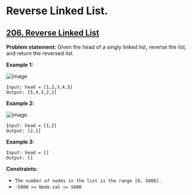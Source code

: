 # Reverse Linked List.

## [206. Reverse Linked List](https://leetcode.com/problems/reverse-linked-list/)

**Problem statement:**
Given the head of a singly linked list, reverse the list, and return the reversed list.
 
**Example 1:**

![image](https://user-images.githubusercontent.com/20440403/175774295-a839c54d-f795-42b8-ac60-d9f128fd3a94.png)

```
Input: head = [1,2,3,4,5]
Output: [5,4,3,2,1]
```

**Example 2:**

![image](https://user-images.githubusercontent.com/20440403/175774314-14f6aed8-8a08-4237-9f20-a1ed88d88fd8.png)

```
Input: head = [1,2]
Output: [2,1]
```

**Example 3:**

```
Input: head = []
Output: []
```

**Constraints:**

* `The number of nodes in the list is the range [0, 5000].`
* `-5000 <= Node.val <= 5000`
